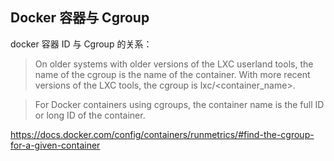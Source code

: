 ## Docker 容器与 Cgroup

docker 容器 ID 与 Cgroup 的关系：

> On older systems with older versions of the LXC userland tools, the name of the cgroup is the name of the container. With more recent versions of the LXC tools, the cgroup is lxc/<container_name>.

> For Docker containers using cgroups, the container name is the full ID or long ID of the container.

https://docs.docker.com/config/containers/runmetrics/#find-the-cgroup-for-a-given-container
